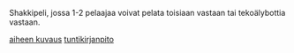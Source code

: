 Shakkipeli, jossa 1-2 pelaajaa voivat pelata toisiaan vastaan tai tekoälybottia vastaan.


[aiheen kuvaus](documentation/aihemaarittelu.md)
[tuntikirjanpito](documentation/tuntikirjanpito.md)
